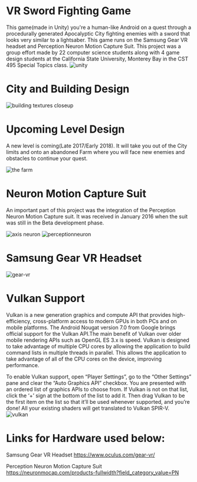 # VR Sword Fighting Game

This game(made in Unity) you're a human-like Android on a quest through a procedurally generated Apocalyptic City fighting enemies with a sword that looks very similar to a lightsaber. This game runs on the Samsung Gear VR headset and Perception Neuron Motion Capture Suit. This project was a group effort made by 22 computer science students along with 4 game design students at the California State University, Monterey Bay in the CST 495 Special Topics class. 
![unity](https://user-images.githubusercontent.com/18353476/29190917-b09be474-7dd0-11e7-9ada-b68d15f26d54.gif)

# City and Building Design
![building textures closeup](https://user-images.githubusercontent.com/18353476/28497537-b679d07c-6f3e-11e7-9dca-4825d375939a.PNG)

# Upcoming Level Design
A new level is coming(Late 2017/Early 2018). It will take you out of the City limits and onto an abandoned Farm where you will face new enemies and obstacles to continue your quest.

![the farm](https://user-images.githubusercontent.com/18353476/30253492-42d3a5b6-963b-11e7-879a-6bc96ce6e624.png)

# Neuron Motion Capture Suit
An important part of this project was the integration of the Perception Neuron Motion Capture suit. It was received in January 2016 when the suit was still in the Beta development phase.

![axis neuron](https://user-images.githubusercontent.com/18353476/27672565-a9dd312a-5c50-11e7-974d-5609f9cd3b0c.png)
![perceptionneuron](https://user-images.githubusercontent.com/18353476/27672571-b08bed9a-5c50-11e7-9daf-cff544e88a36.jpg)

# Samsung Gear VR Headset
![gear-vr](https://user-images.githubusercontent.com/18353476/28398251-27e2fe5e-6cbb-11e7-9d5a-7ecd3d154f4f.jpg)

# Vulkan Support 
Vulkan is a new generation graphics and compute API that provides high-efficiency, cross-platform access to modern GPUs in both PCs and on mobile platforms. The Android Nougat version 7.0 from Google brings official support for the Vulkan API.The main benefit of Vulkan over older mobile rendering APIs such as OpenGL ES 3.x is speed. Vulkan is designed to take advantage of multiple CPU cores by allowing the application to build command lists in multiple threads in parallel. This allows the application to take advantage of all of the CPU cores on the device, improving performance.

To enable Vulkan support, open “Player Settings”, go to the “Other Settings” pane and clear the “Auto Graphics API” checkbox. You are presented with an ordered list of graphics APIs to choose from. If Vulkan is not on that list, click the ‘+’ sign at the bottom of the list to add it. Then drag Vulkan to be the first item on the list so that it’ll be used whenever supported, and you’re done! All your existing shaders will get translated to Vulkan SPIR-V.
![vulkan](https://user-images.githubusercontent.com/18353476/28993201-7543d586-7965-11e7-8e9c-f93b7079e2bf.PNG)

# Links for Hardware used below:

Samsung Gear VR Headset https://www.oculus.com/gear-vr/

Perception Neuron Motion Capture Suit  https://neuronmocap.com/products-fullwidth?field_category_value=PN
